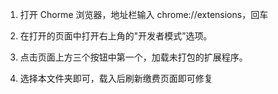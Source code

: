 1. 打开 Chorme 浏览器，地址栏输入 chrome://extensions，回车

2. 在打开的页面中打开右上角的"开发者模式”选项。

3. 点击页面上方三个按钮中第一个，加载未打包的扩展程序。

4. 选择本文件夹即可，载入后刷新缴费页面即可修复
